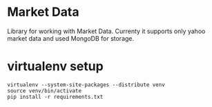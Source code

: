 Market Data
==========
Library for working with Market Data. Currenty it supports only yahoo market data and used MongoDB for storage.


# virtualenv setup
```
virtualenv --system-site-packages --distribute venv
source venv/bin/activate
pip install -r requirements.txt
```
